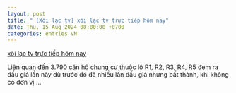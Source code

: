```yaml
---
layout: post
title: " [Xôi lạc tv] xôi lạc tv trực tiếp hôm nay"
date: Thu, 15 Aug 2024 08:00:00 +0700
categories: entries VN
---
```

[xôi lạc tv trực tiếp hôm nay](https://www.bienphong.com.vn/72353681054.phtml)

Liên quan đến 3.790 căn hộ chung cư thuộc lô R1, R2, R3, R4, R5 đem ra đấu giá lần này dù trước đó đã nhiều lần đấu giá nhưng bất thành, khi không có đơn vị ...

